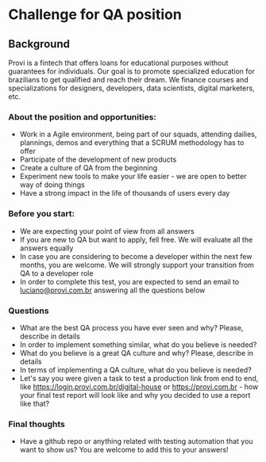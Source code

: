 # Challenge for QA position

## Background

Provi is a fintech that offers loans for educational purposes without guarantees for individuals. Our goal is to promote specialized education for brazilians to get qualified and reach their dream. We finance courses and specializations for designers, developers, data scientists, digital marketers, etc.

### About the position and opportunities:
- Work in a Agile environment, being part of our squads, attending dailies, plannings, demos and everything that a SCRUM methodology has to offer
- Participate of the development of new products
- Create a culture of QA from the beginning
- Experiment new tools to make your life easier - we are open to better way of doing things
- Have a strong impact in the life of thousands of users every day

### Before you start:

- We are expecting your point of view from all answers
- If you are new to QA but want to apply, fell free. We will evaluate all the answers equally
- In case you are considering to become a developer within the next few months, you are welcome. We will strongly support your transition from QA to a developer role
- In order to complete this test, you are expected to send an email to luciano@provi.com.br answering all the questions below

### Questions

- What are the best QA process you have ever seen and why? Please, describe in details
- In order to implement something similar, what do you believe is needed?
- What do you believe is a great QA culture and why? Please, describe in details
- In terms of implementing a QA culture, what do you believe is needed?
- Let's say you were given a task to test a production link from end to end, like https://login.provi.com.br/digital-house or https://provi.com.br - how your final test report will look like and why you decided to use a report like that?

### Final thoughts
- Have a github repo or anything related with testing automation that you want to show us? You are welcome to add this to your answers!
